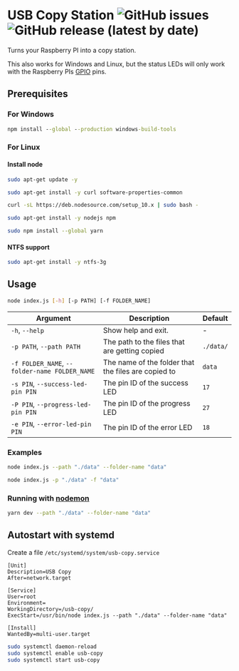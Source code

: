 # USB Copy Station ![GitHub issues](https://img.shields.io/github/issues-raw/henkelmax/copystation) ![GitHub release (latest by date)](https://img.shields.io/github/v/release/henkelmax/copystation)

Turns your Raspberry PI into a copy station.

This also works for Windows and Linux, but the status LEDs will only work with the Raspberry PIs [GPIO](https://www.raspberrypi.org/documentation/usage/gpio/) pins.

## Prerequisites

### For Windows

``` cmd
npm install --global --production windows-build-tools
```

### For Linux

#### Install node

```sh
sudo apt-get update -y

sudo apt-get install -y curl software-properties-common

curl -sL https://deb.nodesource.com/setup_10.x | sudo bash -

sudo apt-get install -y nodejs npm

sudo npm install --global yarn
```

#### NTFS support

``` sh
sudo apt-get install -y ntfs-3g
```

## Usage

``` sh
node index.js [-h] [-p PATH] [-f FOLDER_NAME]
```

Argument | Description | Default
--- | --- | ---
`-h`, `--help` | Show help and exit. | -
`-p PATH`, `--path PATH` | The path to the files that are getting copied | `./data/`
`-f FOLDER_NAME`, `--folder-name FOLDER_NAME` | The name of the folder that the files are copied to | `data`
`-s PIN`, `--success-led-pin PIN` | The pin ID of the success LED | `17`
`-P PIN`, `--progress-led-pin PIN` | The pin ID of the progress LED | `27`
`-e PIN`, `--error-led-pin PIN` | The pin ID of the error LED | `18`

### Examples

``` sh
node index.js --path "./data" --folder-name "data"

node index.js -p "./data" -f "data"
```

### Running with [nodemon](https://www.npmjs.com/package/nodemon)

``` sh
yarn dev --path "./data" --folder-name "data"
```

## Autostart with systemd

Create a file `/etc/systemd/system/usb-copy.service`

``` service
[Unit]
Description=USB Copy
After=network.target

[Service]
User=root
Environment=
WorkingDirectory=/usb-copy/
ExecStart=/usr/bin/node index.js --path "./data" --folder-name "data"

[Install]
WantedBy=multi-user.target
```

``` sh
sudo systemctl daemon-reload
sudo systemctl enable usb-copy
sudo systemctl start usb-copy
```
